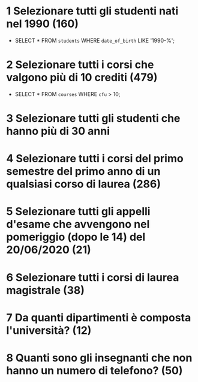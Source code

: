 # 1 Selezionare tutti gli studenti nati nel 1990 (160)
- SELECT * FROM `students` WHERE  `date_of_birth` LIKE '1990-%';

# 2 Selezionare tutti i corsi che valgono più di 10 crediti (479)
- SELECT * FROM `courses` WHERE `cfu` > 10;
# 3 Selezionare tutti gli studenti che hanno più di 30 anni

# 4 Selezionare tutti i corsi del primo semestre del primo anno di un qualsiasi corso di laurea (286)

# 5 Selezionare tutti gli appelli d'esame che avvengono nel pomeriggio (dopo le 14) del 20/06/2020 (21)

# 6 Selezionare tutti i corsi di laurea magistrale (38)

# 7 Da quanti dipartimenti è composta l'università? (12)

# 8 Quanti sono gli insegnanti che non hanno un numero di telefono? (50)
